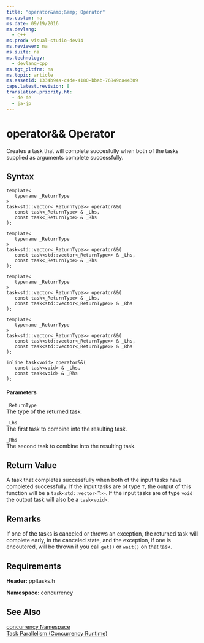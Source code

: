 ```yaml
---
title: "operator&amp;&amp; Operator"
ms.custom: na
ms.date: 09/19/2016
ms.devlang: 
  - C++
ms.prod: visual-studio-dev14
ms.reviewer: na
ms.suite: na
ms.technology: 
  - devlang-cpp
ms.tgt_pltfrm: na
ms.topic: article
ms.assetid: 1334b94a-c4de-4180-bbab-76849ca44309
caps.latest.revision: 8
translation.priority.ht: 
  - de-de
  - ja-jp
---
```

# operator&amp;&amp; Operator
Creates a task that will complete succesfully when both of the tasks supplied as arguments complete successfully.  
  
## Syntax  
  
```  
template<  
   typename _ReturnType  
>  
task<std::vector<_ReturnType>> operator&&(  
   const task<_ReturnType> & _Lhs,  
   const task<_ReturnType> & _Rhs  
);  
  
template<  
   typename _ReturnType  
>  
task<std::vector<_ReturnType>> operator&&(  
   const task<std::vector<_ReturnType>> & _Lhs,  
   const task<_ReturnType> & _Rhs  
);  
  
template<  
   typename _ReturnType  
>  
task<std::vector<_ReturnType>> operator&&(  
   const task<_ReturnType> & _Lhs,  
   const task<std::vector<_ReturnType>> & _Rhs  
);  
  
template<  
   typename _ReturnType  
>  
task<std::vector<_ReturnType>> operator&&(  
   const task<std::vector<_ReturnType>> & _Lhs,  
   const task<std::vector<_ReturnType>> & _Rhs  
);  
  
inline task<void> operator&&(  
   const task<void> & _Lhs,  
   const task<void> & _Rhs  
);  
```  
  
#### Parameters  
 `_ReturnType`  
 The type of the returned task.  
  
 `_Lhs`  
 The first task to combine into the resulting task.  
  
 `_Rhs`  
 The second task to combine into the resulting task.  
  
## Return Value  
 A task that completes successfully when both of the input tasks have completed successfully. If the input tasks are of type `T`, the output of this function will be a `task<std::vector<T>>`. If the input tasks are of type `void` the output task will also be a `task<void>`.  
  
## Remarks  
 If one of the tasks is canceled or throws an exception, the returned task will complete early, in the canceled state, and the exception, if one is encoutered, will be thrown if you call `get()` or `wait()` on that task.  
  
## Requirements  
 **Header:** ppltasks.h  
  
 **Namespace:** concurrency  
  
## See Also  
 [concurrency Namespace](../vs140/concurrency-Namespace.md)   
 [Task Parallelism (Concurrency Runtime)](../vs140/Task-Parallelism--Concurrency-Runtime-.md)